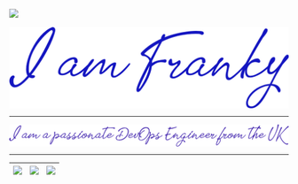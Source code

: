 ![](https://komarev.com/ghpvc/?username=hifrancesco&color=green)

<a href="https://uk.linkedin.com/in/francescowang">
<img align="center" src="images/header-1.png" </a>

---

<a href="https://uk.linkedin.com/in/francescowang">
<img align="center" src="images/header-2.png" </a>

---

| <img align="center" src="https://github-readme-stats.vercel.app/api?username=hifrancesco&show_icons=true&include_all_commits=true&theme=buefy&hide_border=true"> | <img align="center" src="https://github-readme-stats.vercel.app/api/top-langs/?username=hifrancesco&layout=compact&theme=buefy&hide_border=true" /></a> | <a><img align="center" src="https://github-readme-streak-stats.herokuapp.com/?user=hifrancesco&date_format=M%20j[%2C%20Y"></a> |
| ------------- | ------------- | ------------- |


